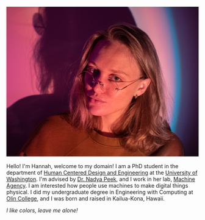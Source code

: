 ![a portrait of hannah](./content/about/headshot.jpg)

Hello! I'm Hannah, welcome to my domain! I am a PhD student in the department of [Human Centered Design and Engineering](https://www.hcde.washington.edu/) at the [University of Washington](https://www.washington.edu/). I'm advised by [Dr. Nadya Peek](http://infosyncratic.nl/), and I work in her lab, [Machine Agency](https://depts.washington.edu/machines/). I am interested how people use machines to make digital things physical. I did my undergraduate degree in Engineering with Computing at [Olin College](http://www.olin.edu/), and I was born and raised in Kailua-Kona, Hawaii.

_I like colors, leave me alone!_
